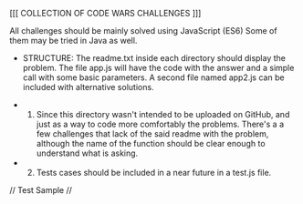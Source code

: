  [[[ COLLECTION OF CODE WARS CHALLENGES ]]]

All challenges should be mainly solved using JavaScript (ES6)
Some of them may be tried in Java as well.

 - STRUCTURE:
The readme.txt inside each directory should display the problem.
The file app.js will have the code with the answer and a simple call with some basic parameters.
A second file named app2.js can be included with alternative solutions.

* 1) Since this directory wasn't intended to be uploaded on GitHub, and just as a way to code more comfortably the problems. There's a a few challenges that lack of the said readme with the problem, although the name of the function should be clear enough to understand what is asking.

* 2) Tests cases should be included in a near future in a test.js file.

// Test Sample //
<!--
describe("Example Tests", function() {
    it("Example Test Case", function() {
      Test.assertEquals(add(1, 1), 2, "optional message");
    });
});
-->
